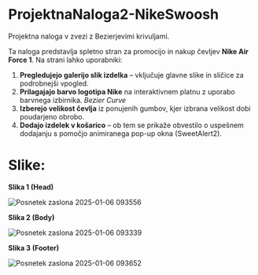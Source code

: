 # ProjektnaNaloga2-NikeSwoosh
Projektna naloga v zvezi z Bezierjevimi krivuljami.

Ta naloga predstavlja spletno stran za promocijo in nakup čevljev **Nike Air Force 1**. Na strani lahko uporabniki: 
 
1. **Pregledujejo galerijo slik izdelka** – vključuje glavne slike in sličice za podrobnejši vpogled.
2. **Prilagajajo barvo logotipa Nike** na interaktivnem platnu z uporabo barvnega izbirnika. *Bezier Curve*
3. **Izberejo velikost čevlja** iz ponujenih gumbov, kjer izbrana velikost dobi poudarjeno obrobo.
4. **Dodajo izdelek v košarico** – ob tem se prikaže obvestilo o uspešnem dodajanju s pomočjo animiranega pop-up okna (SweetAlert2).

# Slike:
**Slika 1 (Head)**

![Posnetek zaslona 2025-01-06 093556](https://github.com/user-attachments/assets/2333741a-6cfc-4ebe-bf9e-c4a8a2fff224)


**Slika 2 (Body)**

![Posnetek zaslona 2025-01-06 093339](https://github.com/user-attachments/assets/b44b1663-cb5a-4594-a7f4-d465b66e2cd7)


**Slika 3 (Footer)**

![Posnetek zaslona 2025-01-06 093652](https://github.com/user-attachments/assets/cf8b2170-d7b1-4d56-9b9d-784d70d2d15d)
